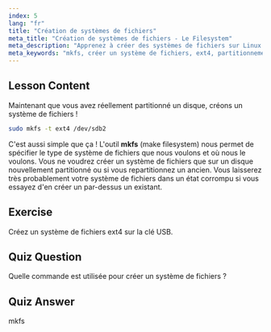 ```yaml
---
index: 5
lang: "fr"
title: "Création de systèmes de fichiers"
meta_title: "Création de systèmes de fichiers - Le Filesystem"
meta_description: "Apprenez à créer des systèmes de fichiers sur Linux en utilisant mkfs. Ce guide convivial pour les débutants couvre ext4 et le partitionnement de disque. Commencez votre parcours Linux !"
meta_keywords: "mkfs, créer un système de fichiers, ext4, partitionnement Linux, tutoriel Linux, Linux pour débutants, gestion de disque, guide Linux"
---
```


## Lesson Content

Maintenant que vous avez réellement partitionné un disque, créons un système de fichiers !

```bash
sudo mkfs -t ext4 /dev/sdb2
```

C'est aussi simple que ça ! L'outil **mkfs** (make filesystem) nous permet de spécifier le type de système de fichiers que nous voulons et où nous le voulons. Vous ne voudrez créer un système de fichiers que sur un disque nouvellement partitionné ou si vous repartitionnez un ancien. Vous laisserez très probablement votre système de fichiers dans un état corrompu si vous essayez d'en créer un par-dessus un existant.

## Exercise

Créez un système de fichiers ext4 sur la clé USB.

## Quiz Question

Quelle commande est utilisée pour créer un système de fichiers ?

## Quiz Answer

mkfs
